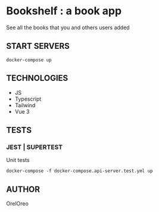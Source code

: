 # Bookshelf : a book app

See all the books that you and others users added

## START SERVERS

`docker-compose up`

## TECHNOLOGIES
- JS
- Typescript
- Tailwind
- Vue 3

## TESTS

### JEST | SUPERTEST

Unit tests

`docker-compose -f docker-compose.api-server.test.yml up`

## AUTHOR

OrelOreo
